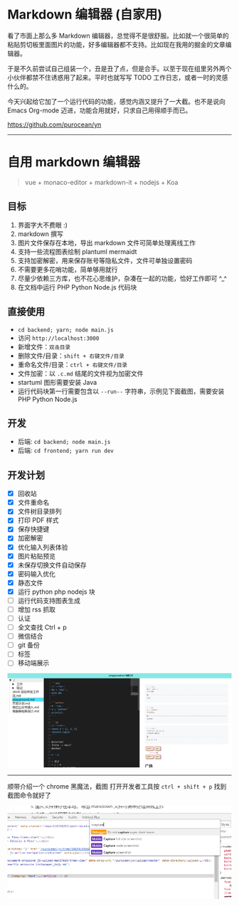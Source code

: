 # Markdown 编辑器 (自家用)

看了市面上那么多 Markdown 编辑器，总觉得不是很舒服。比如就一个很简单的粘贴剪切板里面图片的功能，好多编辑器都不支持。比如现在我用的掘金的文章编辑器。

于是不久前尝试自己组装一个，丑是丑了点，但是合手。以至于现在组里另外两个小伙伴都禁不住诱惑用了起来。平时也就写写 TODO 工作日志，或者一时的灵感什么的。

今天兴起给它加了一个运行代码的功能，感觉内涵又提升了一大截。也不是说向 Emacs Org-mode 迈进，功能合用就好，只求自己用得顺手而已。

<https://github.com/purocean/yn>

------------------------------------------------------------------
# 自用 markdown 编辑器
>vue + monaco-editor + markdown-it + nodejs + Koa

## 目标
1. 界面字大不费眼 :)
1. markdown 撰写
2. 图片文件保存在本地，导出 markdown 文件可简单处理离线工作
3. 支持一些流程图表绘制 plantuml mermaidt
3. 支持加密解密，用来保存账号等隐私文件，文件可单独设置密码
4. 不需要更多花哨功能，简单够用就行
5. 尽量少依赖三方库，也不花心思维护，杂凑在一起的功能，恰好工作即可 ^_^
6. 在文档中运行 PHP Python Node.js 代码块

## 直接使用
+ `cd backend; yarn; node main.js`
+ 访问 `http://localhost:3000`
+ 新增文件：`双击目录`
+ 删除文件/目录：`shift + 右键文件/目录`
+ 重命名文件/目录：`ctrl + 右键文件/目录`
+ 文件加密：以 `.c.md` 结尾的文件视为加密文件
+ startuml 图形需要安装 Java
+ 运行代码块第一行需要包含以 `--run--` 字符串，示例见下面截图，需要安装 PHP Python Node.js

## 开发
+ 后端: `cd backend; node main.js`
+ 后端: `cd frontend; yarn run dev`

## 开发计划

+ [x] 回收站
+ [x] 文件重命名
+ [x] 文件树目录排列
+ [x] 打印 PDF 样式
+ [x] 保存快捷键
+ [x] 加密解密
+ [x] 优化输入列表体验
+ [x] 图片粘贴预览
+ [x] 未保存切换文件自动保存
+ [x] 密码输入优化
+ [x] 静态文件
+ [x] 运行 python php nodejs 块
+ [ ] 运行代码支持图表生成
+ [ ] 增加 rss 抓取
+ [ ] 认证
+ [ ] 全文查找 Ctrl + p
+ [ ] 微信结合
+ [ ] git 备份
+ [ ] 标签
+ [ ] 移动端展示

![](./FILES/markdown-bian-ji-qi-zi-jia-yong-.md/6328e066.png)

-------------------------------------------------------------------

顺带介绍一个 chrome 黑魔法，截图
打开开发者工具按 `ctrl + shift + p` 找到截图命令就好了

![](./FILES/markdown-bian-ji-qi-zi-jia-yong-.md/c788f75d.png)
